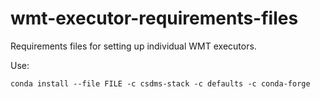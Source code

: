 # wmt-executor-requirements-files

Requirements files for setting up individual WMT executors.

Use:

    conda install --file FILE -c csdms-stack -c defaults -c conda-forge

